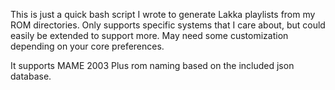 This is just a quick bash script I wrote to generate Lakka playlists from my ROM directories. Only supports specific systems that I care about, but could easily be extended to support more. May need some customization depending on your core preferences.

It supports MAME 2003 Plus rom naming based on the included json database.
